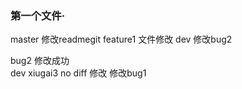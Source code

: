 ### 第一个文件·
master 修改readmegit
feature1 文件修改
dev 修改bug2

bug2 修改成功   
dev xiugai3
no diff 修改
修改bug1

